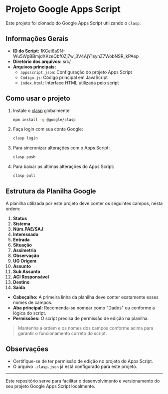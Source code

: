 # Projeto Google Apps Script

Este projeto foi clonado do Google Apps Script utilizando o `clasp`.

## Informações Gerais
- **ID do Script:** 1KCei6a9N-Wu5WpBBmjdXKzeQbf0Zj7w_3V4AjY1synZ7WobNSR_kPAep
- **Diretório dos arquivos:** src/
- **Arquivos principais:**
  - `appsscript.json`: Configuração do projeto Apps Script
  - `Código.js`: Código principal em JavaScript
  - `index.html`: Interface HTML utilizada pelo script

## Como usar o projeto
1. Instale o [clasp](https://github.com/google/clasp) globalmente:
   ```sh
   npm install -g @google/clasp
   ```
2. Faça login com sua conta Google:
   ```sh
   clasp login
   ```
3. Para sincronizar alterações com o Apps Script:
   ```sh
   clasp push
   ```
4. Para baixar as últimas alterações do Apps Script:
   ```sh
   clasp pull
   ```

## Estrutura da Planilha Google

A planilha utilizada por este projeto deve conter os seguintes campos, nesta ordem:

1. **Status**
2. **Sistema**
3. **Núm.PAE/SAJ**
4. **Interessado**
5. **Entrada**
6. **Situação**
7. **Assimetria**
8. **Observação**
9. **UG Origem**
10. **Assunto**
11. **Sub Assunto**
12. **ACI Responsável**
13. **Destino**
14. **Saída**

- **Cabeçalho:** A primeira linha da planilha deve conter exatamente esses nomes de campos.
- **Aba principal:** Recomenda-se nomear como "Dados" ou conforme a lógica do script.
- **Permissões:** O script precisa de permissão de edição na planilha.

> Mantenha a ordem e os nomes dos campos conforme acima para garantir o funcionamento correto do script.

## Observações
- Certifique-se de ter permissão de edição no projeto do Apps Script.
- O arquivo `.clasp.json` já está configurado para este projeto.

---

Este repositório serve para facilitar o desenvolvimento e versionamento do seu projeto Google Apps Script localmente.
